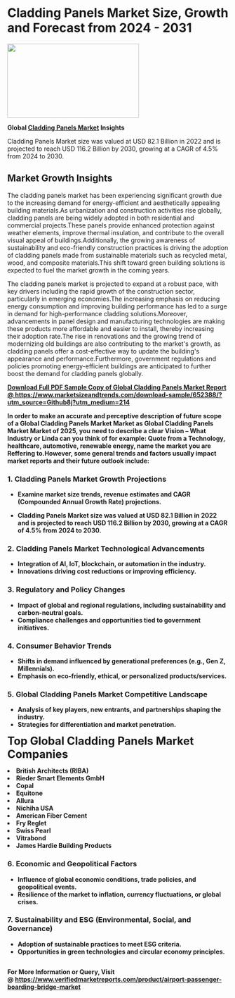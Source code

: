 <H1>Cladding Panels Market Size, Growth and Forecast from 2024 - 2031</H1><img class="aligncenter size-medium wp-image-584254" src="https://thirdeyenews.in/wp-content/uploads/2024/09/Global-Market-Research-300x168.jpeg" alt="" width="300" height="168" /><p><strong>Global&nbsp;<a href="https://www.marketsizeandtrends.com/download-sample/652388/?utm_source=Github8j?utm_medium=214">Cladding Panels Market</a> Insights</strong></p><p>Cladding Panels Market size was valued at USD 82.1 Billion in 2022 and is projected to reach USD 116.2 Billion by 2030, growing at a CAGR of 4.5% from 2024 to 2030.</p><p><h2>Market Growth Insights</h2> <p>The cladding panels market has been experiencing significant growth due to the increasing demand for energy-efficient and aesthetically appealing building materials.As urbanization and construction activities rise globally, cladding panels are being widely adopted in both residential and commercial projects.These panels provide enhanced protection against weather elements, improve thermal insulation, and contribute to the overall visual appeal of buildings.Additionally, the growing awareness of sustainability and eco-friendly construction practices is driving the adoption of cladding panels made from sustainable materials such as recycled metal, wood, and composite materials.This shift toward green building solutions is expected to fuel the market growth in the coming years.</p> <p><strong><a href="#"></a></strong></p> <p>The cladding panels market is projected to expand at a robust pace, with key drivers including the rapid growth of the construction sector, particularly in emerging economies.The increasing emphasis on reducing energy consumption and improving building performance has led to a surge in demand for high-performance cladding solutions.Moreover, advancements in panel design and manufacturing technologies are making these products more affordable and easier to install, thereby increasing their adoption rate.The rise in renovations and the growing trend of modernizing old buildings are also contributing to the market's growth, as cladding panels offer a cost-effective way to update the building's appearance and performance.Furthermore, government regulations and policies promoting energy-efficient buildings are anticipated to further boost the demand for cladding panels globally.</p> <p><strong><a href="#"></p><p><span class=""><strong>Download Full PDF Sample Copy of Global Cladding Panels Market Report</strong> @ <a href="https://www.marketsizeandtrends.com/download-sample/652388/?utm_source=Github8j?utm_medium=214" target="_blank">https://www.marketsizeandtrends.com/download-sample/652388/?utm_source=Github8j?utm_medium=214</a></span></p><p>In order to make an accurate and perceptive description of future scope of a Global&nbsp;Cladding Panels Market Market as Global&nbsp;Cladding Panels Market Market of 2025, you need to describe a clear Vision &ndash; What Industry or Linda can you think of for example: Quote from a Technology, healthcare, automotive, renewable energy, name the market you are Reffering to.However, some general trends and factors usually impact market reports and their future outlook include:</p><h3>1.&nbsp;<strong>Cladding Panels Market Growth Projections</strong></h3><ul><li>Examine market size trends, revenue estimates and CAGR (Compounded Annual Growth Rate) projections.</li><li><p>Cladding Panels Market size was valued at USD 82.1 Billion in 2022 and is projected to reach USD 116.2 Billion by 2030, growing at a CAGR of 4.5% from 2024 to 2030.</p></li></ul><h3>2.&nbsp;<strong>Cladding Panels Market Technological Advancements</strong></h3><ul><li>Integration of AI, IoT, blockchain, or automation in the industry.</li><li>Innovations driving cost reductions or improving efficiency.</li></ul><h3>3.&nbsp;<strong>Regulatory and Policy Changes</strong></h3><ul><li>Impact of global and regional regulations, including sustainability and carbon-neutral goals.</li><li>Compliance challenges and opportunities tied to government initiatives.</li></ul><h3>4.&nbsp;<strong>Consumer Behavior Trends</strong></h3><ul><li>Shifts in demand influenced by generational preferences (e.g., Gen Z, Millennials).</li><li>Emphasis on eco-friendly, ethical, or personalized products/services.</li></ul><h3>5.&nbsp;<strong>Global Cladding Panels Market Competitive Landscape</strong></h3><ul><li>Analysis of key players, new entrants, and partnerships shaping the industry.</li><li>Strategies for differentiation and market penetration.</li></ul><p data-pm-slice="1 1 []"><span style="color: inherit; font-family: inherit; font-size: 25px;">Top Global Cladding Panels Market Companies</span></p><div class="" data-test-id=""><p><li>British Architects (RIBA)</li><li> Rieder Smart Elements GmbH</li><li> Copal</li><li> Equitone</li><li> Allura</li><li> Nichiha USA</li><li> American Fiber Cement</li><li> Fry Reglet</li><li> Swiss Pearl</li><li> Vitrabond</li><li> James Hardie Building Products</li></p></div><h3>6.&nbsp;<strong>Economic and Geopolitical Factors</strong></h3><ul><li>Influence of global economic conditions, trade policies, and geopolitical events.</li><li>Resilience of the market to inflation, currency fluctuations, or global crises.</li></ul><h3>7.&nbsp;<strong>Sustainability and ESG (Environmental, Social, and Governance)</strong></h3><ul><li>Adoption of sustainable practices to meet ESG criteria.</li><li>Opportunities in green technologies and circular economy principles.</li></ul><h2><strong style="font-size: 14px;">For More Information or Query, Visit @&nbsp;</strong><a style="background-color: #ffffff; font-size: 14px;" href="https://www.marketsizeandtrends.com/report/cladding-panels-market/" target="_blank">https://www.verifiedmarketreports.com/product/airport-passenger-boarding-bridge-market</a></h2>